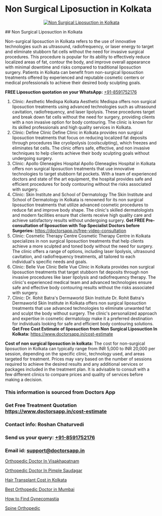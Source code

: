# Non Surgical Liposuction in Kolkata

<p align="center">
  <a href="https://doctorsapp.co.in/uploads/treatment_image/Risks%20and%20benefits%20of%20liposuction.jpg">
    <img src="https://doctorsapp.co.in/treatment/liposuction" alt="Non Surgical Liposuction in Kolkata">
  </a>
</p>
## Non Surgical Liposuction in Kolkata

Non-surgical liposuction in Kolkata refers to the use of innovative technologies such as ultrasound, radiofrequency, or laser energy to target and eliminate stubborn fat cells without the need for invasive surgical procedures. This procedure is popular for its ability to effectively reduce localized areas of fat, contour the body, and improve overall appearance with minimal downtime and risks compared to traditional liposuction surgery. Patients in Kolkata can benefit from non-surgical liposuction treatments offered by experienced and reputable cosmetic centers or medical professionals to achieve their desired body sculpting goals.

**FREE Liposuction quotation on your WhatsApp:**  [+91-8591752176](https://api.whatsapp.com/send?phone=8591752176)

1) Clinic: Aesthetic Medispa   Kolkata
Aesthetic Medispa offers non surgical liposuction treatments using advanced technologies such as ultrasound cavitation, radiofrequency, and laser lipolysis. These procedures target and break down fat cells without the need for surgery, providing clients with a non invasive option for body contouring. The clinic is known for its skilled professionals and high quality services in Kolkata.
2) Clinic: Define Clinic
Define Clinic in Kolkata provides non surgical liposuction treatments that focus on reducing localized fat deposits through procedures like cryolipolysis (coolsculpting), which freezes and eliminates fat cells. The clinic offers safe, effective, and non invasive techniques to help clients achieve their body sculpting goals without undergoing surgery.
3) Clinic: Apollo Gleneagles Hospital
Apollo Gleneagles Hospital in Kolkata offers non surgical liposuction treatments that use innovative technologies to target stubborn fat pockets. With a team of experienced doctors and state of the art equipment, the hospital provides safe and efficient procedures for body contouring without the risks associated with surgery.
4) Clinic: Skin Institute and School of Dermatology
The Skin Institute and School of Dermatology in Kolkata is renowned for its non surgical liposuction treatments that utilize advanced cosmetic procedures to reduce fat and improve body shape. The clinic's skilled dermatologists and modern facilities ensure that clients receive high quality care and achieve satisfactory results without undergoing surgery.
**Get FREE Pre-consultation of liposuction with Top Specialist Doctors before Surgeries:** https://doctorsapp.in/free-video-consultation
5) Clinic: Cosmetic Therapy Centre
Cosmetic Therapy Centre in Kolkata specializes in non surgical liposuction treatments that help clients achieve a more sculpted and toned body without the need for surgery. The clinic offers a range of options, including laser lipolysis, ultrasound cavitation, and radiofrequency treatments, all tailored to each individual's specific needs and goals.
6) Clinic: Belle Vue Clinic
Belle Vue Clinic in Kolkata provides non surgical liposuction treatments that target stubborn fat deposits through non invasive procedures like laser lipolysis and radiofrequency therapy. The clinic's experienced medical team and advanced technologies ensure safe and effective body contouring results without the risks associated with surgery.
7) Clinic: Dr. Rohit Batra's Dermaworld Skin Institute
Dr. Rohit Batra's Dermaworld Skin Institute in Kolkata offers non surgical liposuction treatments that use advanced technologies to eliminate unwanted fat and sculpt the body without surgery. The clinic's personalized approach and expertise in cosmetic dermatology make it a preferred destination for individuals looking for safe and efficient body contouring solutions.
**Get Free Cost Estimate of liposuction from Non Surgical Liposuction In Kolkata:** https://www.doctorsapp.in/cost-estimate

**Cost of non surgical liposuction in kolkata:**
The cost for non-surgical liposuction in Kolkata can typically range from INR 5,000 to INR 20,000 per session, depending on the specific clinic, technology used, and areas targeted for treatment. Prices may vary based on the number of sessions required to achieve the desired results and any additional services or packages included in the treatment plan. It is advisable to consult with a few different clinics to compare prices and quality of services before making a decision.

### This information is sourced from Doctors App 
### Get Free Treatment Quotation https://www.doctorsapp.in/cost-estimate
### Contact info: Roshan Chaturvedi 
### Send us your query: [+91-8591752176](https://api.whatsapp.com/send?phone=8591752176) 
### Email id: support@doctorsapp.in

[Orthopedic Doctor In Visakhapatnam](https://www.linkedin.com/pulse/orthopedic-doctor-visakhapatnam-doctorsapp-dhaka-iaeye?trackingId=t86Ksw0rCGk8sEipUf%2BHBQ%3D%3D&lipi=urn%3Ali%3Apage%3Ad_flagship3_company_admin%3Bo%2BosOGJBSO63YocmsfjAZA%3D%3D)

[Orthopedic Doctor In Pimple Saudagar](https://www.linkedin.com/pulse/orthopedic-doctor-pimple-saudagar-knee-replacement-treatment-6olce?trackingId=iD%2BabZE%2Bquz9BX37cxrcFA%3D%3D&lipi=urn%3Ali%3Apage%3Ad_flagship3_company_admin%3B%2FMzkEXxJRqGf2zEVBOlEsA%3D%3D)

[Hair Transplant Cost in Kolkata](https://medium.com/@vanshmehar12/hair-transplant-cost-in-kolkata-e8e638faccb2)

[Best Orthopedic Doctor in Mumbai](https://medium.com/@akashbhatt14/best-orthopedic-doctor-in-mumbai-cf356990bd4b)

[How to Find Gynecomastia](https://doctors-apps.github.io/doctorsapp/how-to-find-gynecomastia)

[Spine Orthopedic](https://doctors-apps.github.io/doctorsapp/spine-orthopedic)

